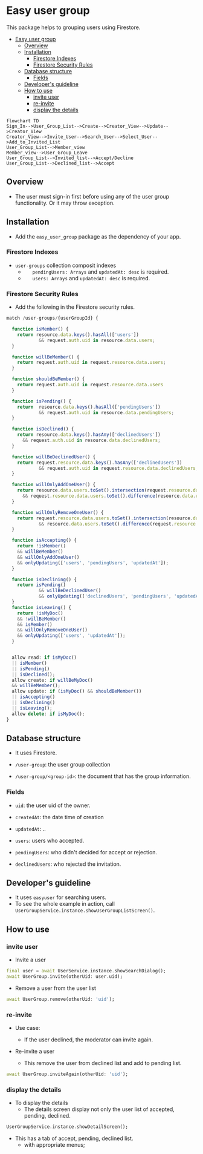 # Easy user group

This package helps to grouping users using Firestore.


- [Easy user group](#easy-user-group)
  - [Overview](#overview)
  - [Installation](#installation)
    - [Firestore Indexes](#firestore-indexes)
    - [Firestore Security Rules](#firestore-security-rules)
  - [Database structure](#database-structure)
    - [Fields](#fields)
  - [Developer's guideline](#developers-guideline)
  - [How to use](#how-to-use)
    - [invite user](#invite-user)
    - [re-invite](#re-invite)
    - [display the details](#display-the-details)



```mermaid
flowchart TD
Sign_In-->User_Group_List-->Create-->Creator_View-->Update-->Creator_View
Creator_View-->Invite_User-->Search_User-->Select_User-->Add_to_Invited_List
User_Group_List-->Member_view
Member_view-->User_Group_Leave
User_Group_List-->Invited_list-->Accept/Decline
User_Group_List-->Declined_list-->Accept
```

## Overview

- The user must sign-in first before using any of the user group functionality. Or it may throw exception.

## Installation

- Add the `easy_user_group` package as the dependency of your app.


### Firestore Indexes

- `user-groups` collection composit indexes
  - `	pendingUsers: Arrays` and `updatedAt: desc` is required.
  - `	users: Arrays` and `updatedAt: desc` is required.

### Firestore Security Rules

- Add the following in the Firestore security rules.

```ts
match /user-groups/{userGroupId} {

  function isMember() {
    return resource.data.keys().hasAll(['users'])
            && request.auth.uid in resource.data.users;
  }

  function willBeMember() {
    return request.auth.uid in request.resource.data.users;
  }

  function shouldBeMember() {
    return request.auth.uid in request.resource.data.users
  }

  function isPending() {
    return  resource.data.keys().hasAll(['pendingUsers'])
            && request.auth.uid in resource.data.pendingUsers;
  }

  function isDeclined() {
    return resource.data.keys().hasAny(['declinedUsers'])
      && request.auth.uid in resource.data.declinedUsers;
  }

  function willBeDeclinedUser() {
    return request.resource.data.keys().hasAny(['declinedUsers'])
            && request.auth.uid in request.resource.data.declinedUsers;
  }

  function willOnlyAddOneUser() {
    return resource.data.users.toSet().intersection(request.resource.data.users.toSet()) == resource.data.users.toSet()
      && request.resource.data.users.toSet().difference(resource.data.users.toSet()).size() == 1;
  }

  function willOnlyRemoveOneUser() {
    return request.resource.data.users.toSet().intersection(resource.data.users.toSet()) == request.resource.data.users.toSet()
            && resource.data.users.toSet().difference(request.resource.data.users.toSet()).size() == 1;
  }

  function isAccepting() {
    return !isMember()
    && willBeMember()
    && willOnlyAddOneUser()
    && onlyUpdating(['users', 'pendingUsers', 'updatedAt']);
  }

  function isDeclining() {
    return isPending()
            && willBeDeclinedUser()
            && onlyUpdating(['declinedUsers', 'pendingUsers', 'updatedAt']);
  }
  function isLeaving() {
    return !isMyDoc()
    && !willBeMember()
    && isMember()
    && willOnlyRemoveOneUser()
    && onlyUpdating(['users', 'updatedAt']);
  }


  allow read: if isMyDoc()
  || isMember()
  || isPending()
  || isDeclined();
  allow create: if willBeMyDoc()
  && willBeMember();
  allow update: if (isMyDoc() && shouldBeMember())
  || isAccepting()
  || isDeclining()
  || isLeaving();
  allow delete: if isMyDoc();
}
```





## Database structure

- It uses Firestore.

- `/user-group`: the user group collection
- `/user-group/<group-id>`: the document that has the group information.

### Fields

- `uid`: the user uid of the owner.
- `createdAt`: the date time of creation

- `updatedAt`: ..

- `users`: users who accepted.
- `pendingUsers`: who didn't decided for accept or rejection.
- `declinedUsers`: who rejected the invitation.

## Developer's guideline

- It uses `easyuser` for searching users.
- To see the whole example in action, call `UserGroupService.instance.showUserGroupListScreen()`.

## How to use

### invite user

- Invite a user

```dart
final user = await UserService.instance.showSearchDialog();
await UserGroup.invite(otherUid: user.uid);
```

- Remove a user from the user list

```dart
await UserGroup.remove(otherUid: 'uid');
```

### re-invite

- Use case:

  - If the user declined, the moderator can invite again.

- Re-invite a user
  - This remove the user from declined list and add to pending list.

```dart
await UserGroup.inviteAgain(otherUid: 'uid');
```

### display the details

- To display the details
  - The details screen display not only the user list of accepted, pending, declined.

```dart
UserGroupService.instance.showDetailScreen();
```

- This has a tab of accept, pending, declined list.
  - with appropriate menus;

